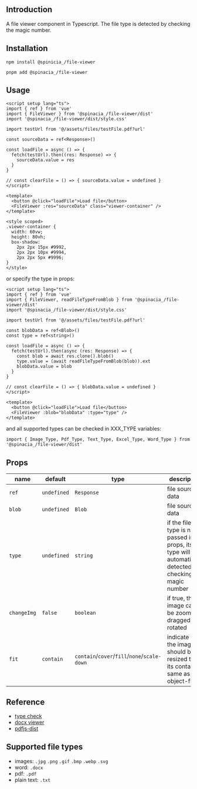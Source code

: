## Introduction

A file viewer component in Typescript. The file type is detected by checking
the magic number.

## Installation

```
npm install @spinicia_/file-viewer
```

```
pnpm add @spinacia_/file-viewer
```

## Usage

```
<script setup lang="ts">
import { ref } from 'vue'
import { FileViewer } from '@spinacia_/file-viewer/dist'
import '@spinacia_/file-viewer/dist/style.css'

import testUrl from '@/assets/files/testFile.pdf?url'

const sourceData = ref<Response>()

const loadFile = async () => {
  fetch(testUrl).then((res: Response) => {
    sourceData.value = res
  }
}

// const clearFile = () => { sourceData.value = undefined }
</script>

<template>
  <button @click="loadFile">Load file</button>
  <FileViewer :res="sourceData" class="viewer-container" />
</template>

<style scoped>
.viewer-container {
  width: 60vw;
  height: 80vh;
  box-shadow:
    2px 2px 15px #9992,
    2px 2px 10px #9994,
    2px 2px 5px #9996;
}
</style>
```

or specify the type in props:

```
<script setup lang="ts">
import { ref } from 'vue'
import { FileViewer, readFileTypeFromBlob } from '@spinacia_/file-viewer/dist'
import '@spinacia_/file-viewer/dist/style.css'

import testUrl from '@/assets/files/testFile.pdf?url'

const blobData = ref<Blob>()
const type = ref<string>()

const loadFile = async () => {
  fetch(testUrl).then(async (res: Response) => {
    const blob = await res.clone().blob()
    type.value = (await readFileTypeFromBlob(blob)).ext
    blobData.value = blob
  }
}

// const clearFile = () => { blobData.value = undefined }
</script>

<template>
  <button @click="loadFile">Load file</button>
  <FileViewer :blob="blobData" :type="type" />
</template>
```

and all supported types can be checked in XXX_TYPE variables:

```
import { Image_Type, Pdf_Type, Text_Type, Excel_Type, Word_Type } from '@spinacia_/file-viewer/dist'
```

## Props

| name        | default     | type                                         | description                                                                                                   |
|-------------|-------------|----------------------------------------------|---------------------------------------------------------------------------------------------------------------|
| `ref`       | `undefined` | `Response`                                   | file source data                                                                                              |
| `blob`      | `undefined` | `Blob`                                       | file source data                                                                                              |
| `type`      | `undefined` | `string`                                     | if the file type is not passed in props, its type will be automatically detected by checking the magic number |
| `changeImg` | `false`     | `boolean`                                    | if true, the image can be zoomed, dragged and rotated                                                         |
| `fit`       | `contain`   | `contain`/`cover`/`fill`/`none`/`scale-down` | indicate how the image should be resized to fit its container, same as object-fit                             |

## Reference

- [type check](https://github.com/sindresorhus/file-type)
- [docx viewer](https://www.npmjs.com/package/docx-preview)
- [pdfjs-dist](https://github.com/mozilla/pdf.js)

## Supported file types

- images: `.jpg` `.png` `.gif` `.bmp` `.webp` `.svg`
- word: `.docx`
- pdf: `.pdf`
- plain text: `.txt`

